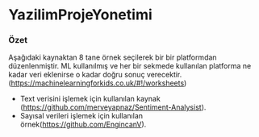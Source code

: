# YazilimProjeYonetimi
### Özet
Aşağıdaki kaynaktan 8 tane örnek seçilerek bir bir platformdan düzenlenmiştir. ML kullanılmış ve her bir sekmede kullanılan platforma ne kadar veri eklenirse o kadar doğru sonuç verecektir. 
(https://machinelearningforkids.co.uk/#!/worksheets)
* Text verisini işlemek için kullanılan kaynak (https://github.com/merveyapnaz/Sentiment-Analysist).
* Sayısal verileri işlemek için kullanılan örnek(https://github.com/EngincanV).


